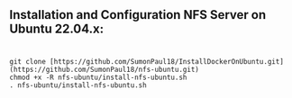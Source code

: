 #
## Installation and Configuration NFS Server on Ubuntu 22.04.x: 
#
#### 
    git clone [https://github.com/SumonPaul18/InstallDockerOnUbuntu.git](https://github.com/SumonPaul18/nfs-ubuntu.git)
    chmod +x -R nfs-ubuntu/install-nfs-ubuntu.sh
    . nfs-ubuntu/install-nfs-ubuntu.sh
#### 
